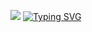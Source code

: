 <!--## Hi there 👋-->

![](jpeg)
[![Typing SVG](https://readme-typing-svg.demolab.com/?lines=Hola,+que+tal!+👋)](https://git.io/typing-svg)
<!--
**jtijero/jtijero** is a ✨ _special_ ✨ repository because its `README.md` (this file) appears on your GitHub profile.

Here are some ideas to get you started:

- 🔭 I’m currently working on ...
- 🌱 I’m currently learning ...
- 👯 I’m looking to collaborate on ...
- 🤔 I’m looking for help with ...
- 💬 Ask me about ...
- 📫 How to reach me: ...
- 😄 Pronouns: ...
- ⚡ Fun fact: ...
-->
